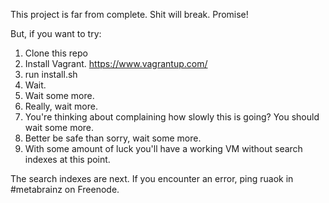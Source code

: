 This project is far from complete. Shit will break. Promise!

But, if you want to try:

1. Clone this repo
2. Install Vagrant. https://www.vagrantup.com/
3. run install.sh
4. Wait.
5. Wait some more.
6. Really, wait more.
7. You're thinking about complaining how slowly this is going? You should wait some more.
8. Better be safe than sorry, wait some more.
9. With some amount of luck you'll have a working VM without search indexes at this point.

The search indexes are next. If you encounter an error, ping ruaok in #metabrainz on Freenode.


